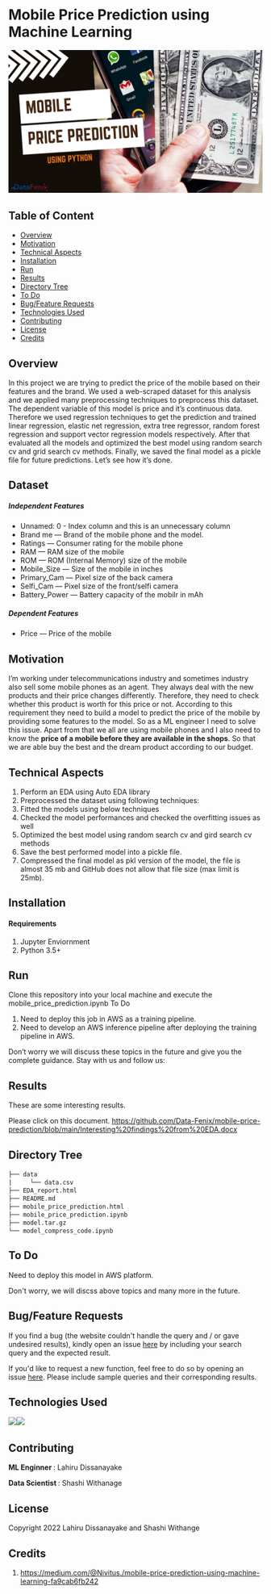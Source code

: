 # Mobile Price Prediction using Machine Learning
[<img target="_blank" src="https://github.com/Data-Fenix/mobile-price-prediction/blob/main/Images/mobile%20price.png">](https://github.com/Data-Fenix/mobile-price-prediction/blob/main/Images/mobile%20price.png)

## Table of Content

  * [Overview](#overview)
  * [Motivation](#motivation)
  * [Technical Aspects](#technical-aspects)
  * [Installation](#installation)
  * [Run](#run)
  * [Results](#results)
  * [Directory Tree](#directory-tree)
  * [To Do](#to-do)
  * [Bug/Feature Requests](#bug/feature-requests)
  * [Technologies Used](#technologies-used)
  * [Contributing](#contributing)
  * [License](#license)
  * [Credits](#credits)

## Overview

In this project we are trying to predict the price of the mobile based on their features and the brand. We used a web-scraped dataset for this analysis and we applied many preprocessing techniques to preprocess this dataset. The dependent variable of this model is price and it’s continuous data. Therefore we used regression techniques to get the prediction and trained linear regression, elastic net regression, extra tree regressor, random forest regression and support vector regression models respectively. After that evaluated all the models and optimized the best model using random search cv and grid search cv methods. Finally, we saved the final model as a pickle file for future predictions. Let’s see how it’s done.

## Dataset

##### Independent Features
* Unnamed: 0 - Index column and this is an unnecessary column
* Brand me — Brand of the mobile phone and the model.
* Ratings — Consumer rating for the mobile phone
* RAM — RAM size of the mobile
* ROM — ROM (Internal Memory) size of the mobile
* Mobile_Size — Size of the mobile in inches
* Primary_Cam — Pixel size of the back camera
* Selfi_Cam — Pixel size of the front/selfi camera
* Battery_Power — Battery capacity of the mobilr in mAh

##### Dependent Features
* Price — Price of the mobile

## Motivation

I’m working under telecommunications industry and sometimes industry also sell some mobile phones as an agent. They always deal with the new products and their price changes differently. Therefore, they need to check whether this product is worth for this price or not. According to this requirement they need to build a model to predict the price of the mobile by providing some features to the model. So as a ML engineer I need to solve this issue.
Apart from that we all are using mobile phones and I also need to know the **price of a mobile before they are available in the shops**. So that we are able buy the best and the dream product according to our budget.

## Technical Aspects

1) Perform an EDA using Auto EDA library
2) Preprocessed the dataset using following techniques:
3) Fitted the models using below techniques
4) Checked the model performances and checked the overfitting issues as well
5) Optimized the best model using random search cv and gird search cv methods
6) Save the best performed model into a pickle file.
7) Compressed the final model as pkl version of the model, the file is almost 35 mb and GitHub does not allow that file size (max limit is 25mb).

## Installation

#### Requirements

1. Jupyter Enviornment
2. Python 3.5+
    
## Run
Clone this repository into your local machine and execute the mobile_price_prediction.ipynb
To Do
1) Need to deploy this job in AWS as a training pipeline.
2) Need to develop an AWS inference pipeline after deploying the training pipeline in AWS.

Don’t worry we will discuss these topics in the future and give you the complete guidance. Stay with us and follow us:


## Results
These are some interesting results.

Please click on this document. https://github.com/Data-Fenix/mobile-price-prediction/blob/main/Interesting%20findings%20from%20EDA.docx

## Directory Tree

```
├── data 
|     └── data.csv
├── EDA_report.html
├── README.md
├── mobile_price_prediction.html
├── mobile_price_prediction.ipynb
├── model.tar.gz
└── model_compress_code.ipynb
```

## To Do

Need to deploy this model in AWS platform.

Don't worry, we will discss above topics and many more in the future.

## Bug/Feature Requests
If you find a bug (the website couldn't handle the query and / or gave undesired results), kindly open an issue [here](https://github.com/Data-Fenix/mobile-price-prediction/issues/new) by including your search query and the expected result.

If you'd like to request a new function, feel free to do so by opening an issue [here](https://github.com/Data-Fenix/mobile-price-prediction/issues/new). Please include sample queries and their corresponding results.

## Technologies Used
[<img target="_blank" src="https://venturebeat.com/wp-content/uploads/2021/02/SageMaker.jpg?fit=1292%2C664&strip=all" width=200>](https://venturebeat.com/wp-content/uploads/2021/02/SageMaker.jpg?fit=1292%2C664&strip=all)[<img target="_blank" src="https://logos-world.net/wp-content/uploads/2021/10/Python-Symbol.png" width = 200>](https://logos-world.net/wp-content/uploads/2021/10/Python-Symbol.png)

## Contributing

<p><b> ML Enginner </b> : Lahiru Dissanayake </p>
<p><b> Data Scientist </b>: Shashi Withanage </p>

## License

Copyright 2022 Lahiru Dissanayake and Shashi Withange

## Credits

1) https://medium.com/@Nivitus./mobile-price-prediction-using-machine-learning-fa9cab6fb242



